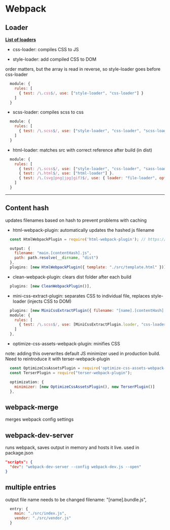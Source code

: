 # Webpack

## Loader

**[List of loaders](https://webpack.js.org/loaders/)**

* css-loader: compiles CSS to JS

* style-loader: add compiled CSS to DOM

order matters, but the array is read in reverse, so style-loader goes before css-loader

```js
  module: {
    rules: [
      { test: /\.css$/, use: ["style-loader", "css-loader"] }
    ]
  }
```

* scss-loader: compiles scss to css

```js
  module: {
    rules: [
      { test: /\.scss$/, use: ["style-loader", "css-loader", "scss-loader"] }
    ]
  }
```

* html-loader: matches src with correct reference after build (in dist)

```js
  module: {
    rules: [
      { test: /\.scss$/, use: ["style-loader", "css-loader", "sass-loader"] },
      { test: /\.html$/, use: ["html-loader"] }.
      { test: /\.(svg|png|jpg|gif)$/, use: { loader: "file-loader", options: { name: "[name].[hash].[ext]", outputPath: "img" } } }
    ]
  }
```

---

## Content hash

updates filenames based on hash to prevent problems with caching

* html-webpack-plugin: automatically updates the hashed js filename

```js
  const HtmlWebpackPlugin = require('html-webpack-plugin'); // https://webpack.js.org/plugins/html-webpack-plugin/

  output: {
    filename: "main.[contentHash].js",
    path: path.resolve(__dirname, "dist")
  },
  plugins: [new HtmlWebpackPlugin({ template: "./src/template.html" })],
```

* clean-webpack-plugin: clears dist folder after each build

```js
  plugins: [new CleanWebpackPlugin()],
```

* mini-css-extract-plugin: separates CSS to individual file, replaces style-loader (injects CSS to DOM)

```js
  plugins: [new MiniCssExtractPlugin({ filename: "[name].[contentHash].css" }), new CleanWebpackPlugin()],
  module: {
    rules: [
      { test: /\.scss$/, use: [MiniCssExtractPlugin.loader, "css-loader", "sass-loader"] }
    ]
  },
```

* optimize-css-assets-webpack-plugin: minifies CSS

note: adding this overwrites default JS minimizer used in production build. Need to reintroduce it with terser-webpack-plugin

```js
  const OptimizeCssAssetsPlugin = require('optimize-css-assets-webpack-plugin');
  const TerserPlugin = require("terser-webpack-plugin");

  optimization: {
    minimizer: [new OptimizeCssAssetsPlugin(), new TerserPlugin()]
  },
```

## webpack-merge

merges webpack config settings

## webpack-dev-server

runs webpack, saves output in memory and hosts it live. used in package.json

```json
"scripts": {
  "dev": "webpack-dev-server --config webpack-dev.js --open"
}
```

## multiple entries

output file name needs to be changed filename: "[name].bundle.js",

```js
  entry: {
    main: "./src/index.js",
    vendor: "./src/vendor.js"
  }
```
